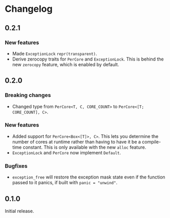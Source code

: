 # Changelog

## 0.2.1

### New features

- Made `ExceptionLock` `repr(transparent)`.
- Derive zerocopy traits for `PerCore` and `ExceptionLock`. This is behind the new `zerocopy`
  feature, which is enabled by default.

## 0.2.0

### Breaking changes

- Changed type from `PerCore<T, C, CORE_COUNT>` to `PerCore<[T; CORE_COUNT], C>`.

### New features

- Added support for `PerCore<Box<[T]>, C>`. This lets you determine the number of cores at runtime
  rather than having to have it be a compile-time constant. This is only available with the new
  `alloc` feature.
- `ExceptionLock` and `PerCore` now implement `Default`.

### Bugfixes

- `exception_free` will restore the exception mask state even if the function passed to it panics,
  if built with `panic = "unwind"`.

## 0.1.0

Initial release.
